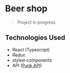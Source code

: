 # Beer shop

> Project in progress

## Technologies Used
- React (Typescript)
- Redux
- styled-components
- API ([Punk API](https://punkapi.com/))

